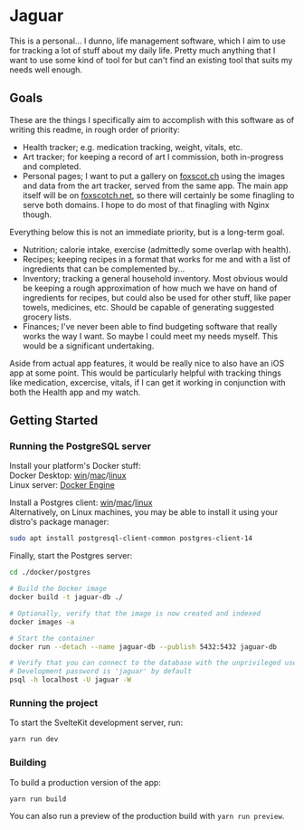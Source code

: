 # Jaguar

This is a personal... I dunno, life management software, which I aim to use for
tracking a lot of stuff about my daily life. Pretty much anything that I want to
use some kind of tool for but can't find an existing tool that suits my needs
well enough.

## Goals

These are the things I specifically aim to accomplish with this software as of
writing this readme, in rough order of priority:

- Health tracker; e.g. medication tracking, weight, vitals, etc.
- Art tracker; for keeping a record of art I commission, both in-progress and
  completed.
- Personal pages; I want to put a gallery on [foxscot.ch](https://foxscot.ch)
  using the images and data from the art tracker, served from the same app. The
  main app itself will be on [foxscotch.net](https://foxscotch.net), so there
  will certainly be some finagling to serve both domains. I hope to do most of
  that finagling with Nginx though.

Everything below this is not an immediate priority, but is a long-term goal.

- Nutrition; calorie intake, exercise (admittedly some overlap with health).
- Recipes; keeping recipes in a format that works for me and with a list of
  ingredients that can be complemented by...
- Inventory; tracking a general household inventory. Most obvious would be
  keeping a rough approximation of how much we have on hand of ingredients for
  recipes, but could also be used for other stuff, like paper towels, medicines,
  etc. Should be capable of generating suggested grocery lists.
- Finances; I've never been able to find budgeting software that really works
  the way I want. So maybe I could meet my needs myself. This would be a
  significant undertaking.

Aside from actual app features, it would be really nice to also have an iOS app
at some point. This would be particularly helpful with tracking things like
medication, excercise, vitals, if I can get it working in conjunction with both
the Health app and my watch.

## Getting Started

### Running the PostgreSQL server

Install your platform's Docker stuff:  
Docker Desktop: [win][wind]/[mac][macd]/[linux][linuxd]  
Linux server: [Docker Engine](https://docs.docker.com/engine/install/)

[wind]: https://docs.docker.com/desktop/install/windows-install/
[macd]: https://docs.docker.com/desktop/install/mac-install/
[linuxd]: https://docs.docker.com/desktop/install/linux-install/

Install a Postgres client: [win][winp]/[mac][macp]/[linux][linuxp]  
Alternatively, on Linux machines, you may be able to install it using your
distro's package manager:

```bash
sudo apt install postgresql-client-common postgres-client-14
```

[winp]: https://www.postgresql.org/download/windows/
[macp]: https://www.postgresql.org/download/macosx/
[linuxp]: https://www.postgresql.org/download/linux/debian/

Finally, start the Postgres server:

```bash
cd ./docker/postgres

# Build the Docker image
docker build -t jaguar-db ./

# Optionally, verify that the image is now created and indexed
docker images -a

# Start the container
docker run --detach --name jaguar-db --publish 5432:5432 jaguar-db

# Verify that you can connect to the database with the unprivileged user
# Development password is 'jaguar' by default
psql -h localhost -U jaguar -W
```

### Running the project

To start the SvelteKit development server, run:

```bash
yarn run dev
```

### Building

To build a production version of the app:

```bash
yarn run build
```

You can also run a preview of the production build with `yarn run preview`.
